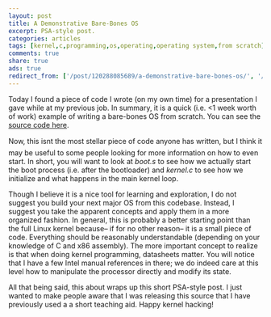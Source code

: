 ```yaml
---
layout: post
title: A Demonstrative Bare-Bones OS
excerpt: PSA-style post.
categories: articles
tags: [kernel,c,programming,os,operating,operating system,from scratch]
comments: true
share: true
ads: true
redirect_from: ['/post/120288085689/a-demonstrative-bare-bones-os/', '/post/120288085689/']
---
```


<p>Today I found a piece of code I wrote (on my own time) for a presentation I gave while at my previous job. In summary, it is a quick (i.e. &lt;1 week worth of work) example of writing a bare-bones OS from scratch. You can see the <a href="https://github.com/DeathByTape/HelloWorldOS.git" target="_blank">source code here</a>.</p><p>Now, this isnt the most stellar piece of code anyone has written, but I think it may be useful to some people looking for more information on how to even start. In short, you will want to look at <i>boot.s</i> to see how we actually start the boot process (i.e. after the bootloader) and <i>kernel.c</i> to see how we initialize and what happens in the main kernel loop.</p><p>Though I believe it is a nice tool for learning and exploration, I do not suggest you build your next major OS from this codebase. Instead, I suggest you take the apparent concepts and apply them in a more organized fashion. In general, this is probably a better starting point than the full Linux kernel because&ndash; if for no other reason&ndash; it is a small piece of code. Everything should be reasonably understandable (depending on your knowledge of C and x86 assembly). The more important concept to realize is that when doing kernel programming, datasheets matter. You will notice that I have a few Intel manual references in there; we do indeed care at this level how to manipulate the processor directly and modify its state.</p><p>All that being said, this about wraps up this short PSA-style post. I just wanted to make people aware that I was releasing this source that I have previously used a a short teaching aid. Happy kernel hacking!</p>
